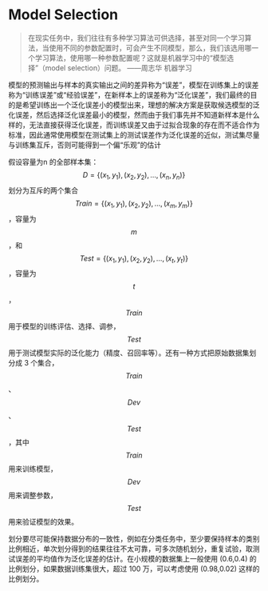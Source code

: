 # Model Selection

> 在现实任务中，我们往往有多种学习算法可供选择，甚至对同一个学习算法，当使用不同的参数配置时，可会产生不同模型，那么，我们该选用哪一个学习算法，使用哪一种参数配置呢？这就是机器学习中的“模型选择”（model selection）问题。
——周志华 机器学习

模型的预测输出与样本的真实输出之间的差异称为“误差”，模型在训练集上的误差称为“训练误差”或“经验误差”，在新样本上的误差称为“泛化误差”，我们最终的目的是希望训练出一个泛化误差小的模型出来，理想的解决方案是获取候选模型的泛化误差，然后选择泛化误差最小的模型，然而由于我们事先并不知道新样本是什么样的，无法直接获得泛化误差，而训练误差又由于过拟合现象的存在而不适合作为标准，因此通常使用模型在测试集上的测试误差作为泛化误差的近似，测试集尽量与训练集互斥，否则可能得到一个偏“乐观”的估计

假设容量为n 的全部样本集：$$ D=\{(x_1,y_1),(x_2,y_2),\ldots,(x_n,y_n)\}$$ 划分为互斥的两个集合 $$Train =\{(x_1,y_1),(x_2,y_2),\ldots,(x_m,y_m)\}$$ ，容量为 $$m$$，和 $$Test=\{(x_1,y_1),(x_2,y_2),\ldots,(x_t,y_t)\}$$ ，容量为 $$t$$，$$Train$$ 用于模型的训练评估、选择、调参，$$Test$$ 用于测试模型实际的泛化能力（精度、召回率等）。还有一种方式把原始数据集划分成 3 个集合，$$Train$$、$$Dev$$、$$Test$$，其中 $$Train$$ 用来训练模型， $$Dev$$ 用来调整参数， $$Test$$ 用来验证模型的效果。

划分要尽可能保持数据分布的一致性，例如在分类任务中，至少要保持样本的类别比例相近，单次划分得到的结果往往不太可靠，可多次随机划分，重复试验，取测试误差的平均值作为泛化误差的估计。在小规模的数据集上一般使用 (0.6,0.4) 的比例划分，如果数据训练集很大，超过 100 万，可以考虑使用 (0.98,0.02) 这样的比例划分。
